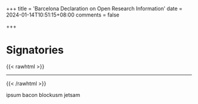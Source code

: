 +++
title = 'Barcelona Declaration on Open Research Information'
date = 2024-01-14T10:51:15+08:00
comments = false

+++

# Signatories
{{< rawhtml >}}
<hr class="small">
{{< /rawhtml >}}

ipsum bacon blockusm jetsam